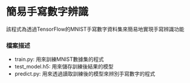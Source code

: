 # 簡易手寫數字辨識
該程式為透過TensorFlow的MNIST手寫數字資料集來簡易地實現手寫辨識功能

### 檔案描述 ###
* train.py: 用來訓練MNIST數據集的程式
* test_model.h5: 用來儲存訓練後結果的模型
* predict.py: 用來透過讀取訓練後的模型來辨別手寫數字的程式
